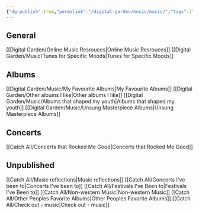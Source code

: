 ```yaml
---
{"dg-publish":true,"permalink":"/digital-garden/music/music/","tags":["moc"],"updated":"2023-12-08T19:30:28.332-07:00"}
---
```



## General
[[Digital Garden/Online Music Resrouces\|Online Music Resrouces]]
[[Digital Garden/Music/Tunes for Specific Moods\|Tunes for Specific Moods]]

## Albums
[[Digital Garden/Music/My Favourite Albums\|My Favourite Albums]]
[[Digital Garden/Other albums I like\|Other albums I like]]
[[Digital Garden/Music/Albums that shaped my youth\|Albums that shaped my youth]]
[[Digital Garden/Music/Unsung Masterpiece Albums\|Unsung Masterpiece Albums]]

## Concerts
[[Catch All/Concerts that Rocked Me Good\|Concerts that Rocked Me Good]]



## Unpublished
[[Catch All/Music reflections\|Music reflections]]
[[Catch All/Concerts I've been to\|Concerts I've been to]]
[[Catch All/Festivals I've Been to\|Festivals I've Been to]]
[[Catch All/Non-western Music\|Non-western Music]]
[[Catch All/Other Peoples Favorite Albums\|Other Peoples Favorite Albums]]
[[Catch All/Check out - music\|Check out - music]]

